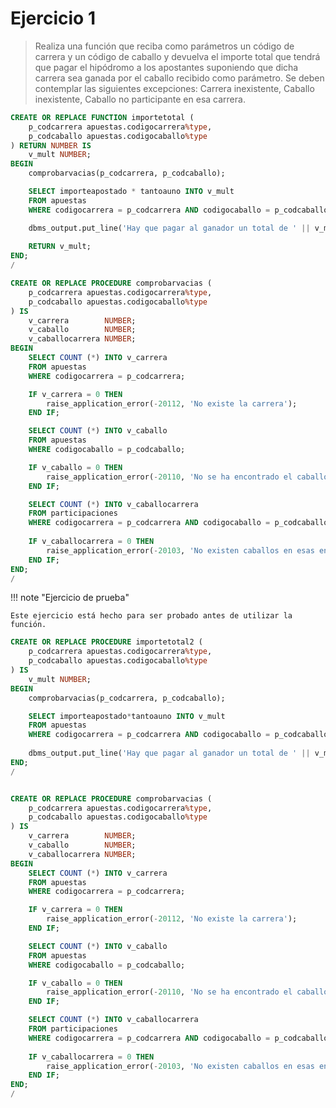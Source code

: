 # Ejercicio 1

> Realiza una función que reciba como parámetros un código de carrera y un código de caballo y devuelva el importe total que tendrá que pagar el hipódromo a los apostantes suponiendo que dicha carrera sea ganada por el caballo recibido como parámetro. Se deben contemplar las siguientes excepciones: Carrera inexistente, Caballo inexistente, Caballo no participante en esa carrera.

```sql
CREATE OR REPLACE FUNCTION importetotal (
    p_codcarrera apuestas.codigocarrera%type,
    p_codcaballo apuestas.codigocaballo%type
) RETURN NUMBER IS
    v_mult NUMBER;
BEGIN
    comprobarvacias(p_codcarrera, p_codcaballo);

    SELECT importeapostado * tantoauno INTO v_mult
    FROM apuestas
    WHERE codigocarrera = p_codcarrera AND codigocaballo = p_codcaballo;

    dbms_output.put_line('Hay que pagar al ganador un total de ' || v_mult || 'euros');
    
    RETURN v_mult;
END;
/

CREATE OR REPLACE PROCEDURE comprobarvacias (
    p_codcarrera apuestas.codigocarrera%type,
    p_codcaballo apuestas.codigocaballo%type
) IS
    v_carrera        NUMBER;
    v_caballo        NUMBER;
    v_caballocarrera NUMBER;
BEGIN
    SELECT COUNT (*) INTO v_carrera
    FROM apuestas
    WHERE codigocarrera = p_codcarrera;

    IF v_carrera = 0 THEN
        raise_application_error(-20112, 'No existe la carrera');
    END IF;

    SELECT COUNT (*) INTO v_caballo
    FROM apuestas
    WHERE codigocaballo = p_codcaballo;

    IF v_caballo = 0 THEN
        raise_application_error(-20110, 'No se ha encontrado el caballo');
    END IF;

    SELECT COUNT (*) INTO v_caballocarrera
    FROM participaciones
    WHERE codigocarrera = p_codcarrera AND codigocaballo = p_codcaballo;
    
    IF v_caballocarrera = 0 THEN
        raise_application_error(-20103, 'No existen caballos en esas en esas carreras');
    END IF;
END;
/
```

!!! note "Ejercicio de prueba"

    Este ejercicio está hecho para ser probado antes de utilizar la función.

```sql
CREATE OR REPLACE PROCEDURE importetotal2 (
    p_codcarrera apuestas.codigocarrera%type,
    p_codcaballo apuestas.codigocaballo%type
) IS
    v_mult NUMBER;
BEGIN
    comprobarvacias(p_codcarrera, p_codcaballo);

    SELECT importeapostado*tantoauno INTO v_mult
    FROM apuestas
    WHERE codigocarrera = p_codcarrera AND codigocaballo = p_codcaballo;
    
    dbms_output.put_line('Hay que pagar al ganador un total de ' || v_mult || 'euros');
END;
/


CREATE OR REPLACE PROCEDURE comprobarvacias (
    p_codcarrera apuestas.codigocarrera%type,
    p_codcaballo apuestas.codigocaballo%type
) IS
    v_carrera        NUMBER;
    v_caballo        NUMBER;
    v_caballocarrera NUMBER;
BEGIN
    SELECT COUNT (*) INTO v_carrera
    FROM apuestas
    WHERE codigocarrera = p_codcarrera;

    IF v_carrera = 0 THEN
        raise_application_error(-20112, 'No existe la carrera');
    END IF;

    SELECT COUNT (*) INTO v_caballo
    FROM apuestas
    WHERE codigocaballo = p_codcaballo;

    IF v_caballo = 0 THEN
        raise_application_error(-20110, 'No se ha encontrado el caballo');
    END IF;

    SELECT COUNT (*) INTO v_caballocarrera
    FROM participaciones
    WHERE codigocarrera = p_codcarrera AND codigocaballo = p_codcaballo;
    
    IF v_caballocarrera = 0 THEN
        raise_application_error(-20103, 'No existen caballos en esas en esas carreras');
    END IF;
END;
/
```

